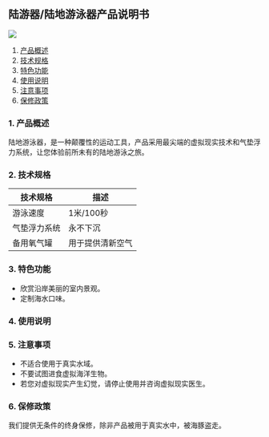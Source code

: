 ## 陆游器/陆地游泳器产品说明书

![](https://github.com/ophwsjtu18/ohw23f/tree/main/shy/media/luyouqi.png)

1. [产品概述](#1-产品概述)
2. [技术规格](#2-技术规格)
3. [特色功能](#3-特色功能)
4. [使用说明](#4-使用说明)
5. [注意事项](#5-注意事项)
6. [保修政策](#6-保修政策)

### 1. 产品概述

陆地游泳器，是一种颠覆性的运动工具，产品采用最尖端的虚拟现实技术和气垫浮力系统，让您体验前所未有的陆地游泳之旅。

### 2. 技术规格

| 技术规格     | 描述             |
| ------------ | ---------------- |
| 游泳速度     | 1米/100秒        |
| 气垫浮力系统 | 永不下沉         |
| 备用氧气罐   | 用于提供清新空气 |

### 3. 特色功能

- 欣赏沿岸美丽的室内景观。
- 定制海水口味。

### 4. 使用说明


### 5. 注意事项

- 不适合使用于真实水域。
- 不要试图进食虚拟海洋生物。
- 若您对虚拟现实产生幻觉，请停止使用并咨询虚拟现实医生。

### 6. 保修政策

我们提供无条件的终身保修，除非产品被用于真实水中，被海豚盗走。

